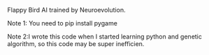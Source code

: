 Flappy Bird AI trained by Neuroevolution.

Note 1: You need to pip install pygame

Note 2:I wrote this code when I started learning python and genetic algorithm, so this code may be super inefficien.
